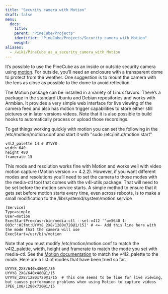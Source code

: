 ```yaml
---
title: "Security camera with Motion"
draft: false
menu:
  docs:
    title:
    parent: "PineCube/Projects"
    identifier: "PineCube/Projects/Security_camera_with_Motion"
    weight:
aliases:
  - /wiki/PineCube_as_a_security_camera_with_Motion
---
```


It’s possible to use the PineCube as an inside or outside security camera using [motion](https://motion-project.github.io/index.html). For outside, you’ll need an enclosure with a transparent dome to protect from the weather. One suggestion is to mount the camera with the lens as close as possible to the dome to avoid reflection.

The Motion package can be installed in a variety of Linux flavors. There’s a package in the standard Ubuntu and Debian repositories and works with Armbian. It provides a very simple web interface for live viewing of the camera feed and also has motion trigger capabilities to store either still pictures or in later versions videos. Note that it is also possible to build hooks to automatically process or upload those recordings.

To get things working quickly with motion you can set the following in the /etc/motion/motion.conf and start it with "sudo /etc/init.d/motion start"

```
v4l2_palette 14 # UYVY8
width 640
height 480
framerate 15
```

This mode and resolution works fine with Motion and works well with video motion capture (Motion version >= 4.2.2). However, if you want different modes and resolutions you’ll need to set the camera to those modes with the media-ctl tool that comes with the v4l-utils package. That will need to be set before the motion service starts. A simple method to ensure that it gets set before motion starts every time, even across reboots, is to make a small modification to the /lib/systemd/system/motion.service

```
[Service]
Type=simple
User=motion
ExecStartPre=/usr/bin/media-ctl --set-v4l2 '"ov5640 1-003c":0[fmt:UYVY8_2X8/1280x720@1/15]' # <=- Add this line here with the mode that the camera will use
ExecStart=/usr/bin/motion
```

Note that you must modify /etc/motion/motion.conf to match the v4l2_palette, width, height and framerate to match the mode you set with media-ctl. See the [Motion documentation](https://motion-project.github.io/motion_config.html#v4l2_palette) to match the v4l2_palette to the mode. Here are a list of modes that have been tried so far.

```
UYVY8_2X8/640x480@1/30
UYVY8_2X8/640x480@1/15
UYVY8_2X8/1280x720@1/15  # This one seems to be fine for live viewing, but causes performance problems when using Motion to capture videos
JPEG_1X8/1280x720@1/15
```
